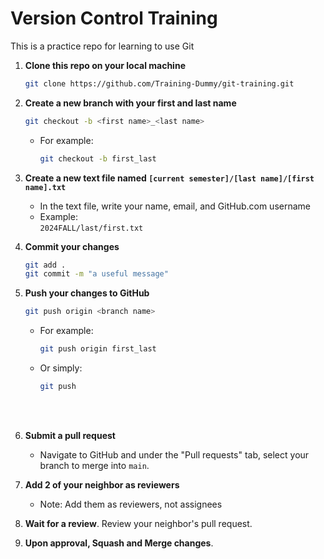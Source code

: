 # Version Control Training

This is a practice repo for learning to use Git

1. **Clone this repo on your local machine**  
   ```bash
   git clone https://github.com/Training-Dummy/git-training.git
   ```

2. **Create a new branch with your first and last name**  
   ```bash
   git checkout -b <first name>_<last name>
   ```
   - For example:  
     ```bash
     git checkout -b first_last
     ```

3. **Create a new text file named `[current semester]/[last name]/[first name].txt`**
   - In the text file, write your name, email, and GitHub.com username
   - Example:  
     `2024FALL/last/first.txt`

4. **Commit your changes**
   ```bash
   git add .
   git commit -m "a useful message"
   ```

5. **Push your changes to GitHub**
   ```bash
   git push origin <branch name>
   ```
   - For example:  
     ```bash
     git push origin first_last
     ```
   - Or simply:  
     ```bash
     git push
     ```
</br></br>

6. **Submit a pull request**
   - Navigate to GitHub and under the "Pull requests" tab, select your branch to merge into `main`.

7. **Add 2 of your neighbor as reviewers**
    - Note: Add them as reviewers, not assignees

8. **Wait for a review**. Review your neighbor's pull request.

9. **Upon approval, Squash and Merge changes**.
